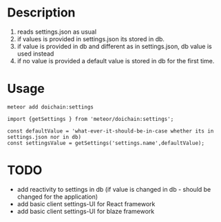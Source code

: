 # Description
1. reads settings.json as usual
2. if values is provided in settings.json its stored in db.
3. if value is provided in db and different as in settings.json, db value is used instead
4. if no value is provided a default value is stored in db for the first time.


# Usage 
```
meteor add doichain:settings

import {getSettings } from 'meteor/doichain:settings';

const defaultValue = 'what-ever-it-should-be-in-case whether its in settings.json nor in db)
const settingsValue = getSettings('settings.name',defaultValue);
``` 
 

# TODO
- add reactivity to settings in db (if value is changed in db - should be changed for the application)
- add basic client settings-UI for React framework
- add basic client settings-UI for blaze framework